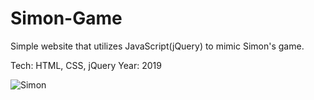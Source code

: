 # Simon-Game

Simple website that utilizes JavaScript(jQuery) to mimic Simon's game.

Tech: HTML, CSS, jQuery Year: 2019

![Simon](https://user-images.githubusercontent.com/15331986/68061457-29ffdd80-fcc2-11e9-870a-9ac3d2c33c1d.PNG)
